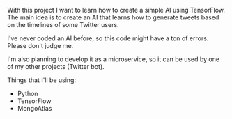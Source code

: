 With this project I want to learn how to create a simple AI using TensorFlow. The main idea is to create an AI that learns how to generate tweets based on the timelines of some Twitter users.

I've never coded an AI before, so this code might have a ton of errors. Please don't judge me.

I'm also planning to develop it as a microservice, so it can be used by one of my other projects (Twitter bot).

Things that I'll be using:
- Python
- TensorFlow
- MongoAtlas